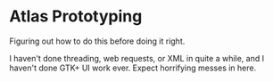 # Atlas Prototyping

Figuring out how to do this before doing it right.

I haven't done threading, web requests, or XML in quite a while, and I
haven't done GTK+ UI work ever. Expect horrifying messes in here.
